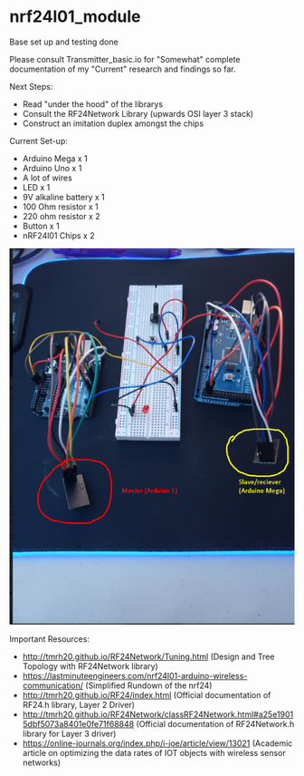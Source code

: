 # nrf24l01_module

Base set up and testing done

Please consult Transmitter_basic.io for "Somewhat" complete documentation of my "Current" research and findings so far.

Next Steps:
  - Read "under the hood" of the librarys
  - Consult the RF24Network Library (upwards OSI layer 3 stack)
  - Construct an imitation duplex amongst the chips
  
  
Current Set-up:
  - Arduino Mega x 1
  - Arduino Uno x 1
  - A lot of wires
  - LED x 1
  - 9V alkaline battery x 1
  - 100 Ohm resistor x 1
  - 220 ohm resistor x 2
  - Button x 1
  - nRF24l01 Chips x 2


![alt text](https://github.com/samuelgerard/nrf24l01_module/blob/main/Example_picture.png)

Important Resources:
  - http://tmrh20.github.io/RF24Network/Tuning.html (Design and Tree Topology with RF24Network library)
  - https://lastminuteengineers.com/nrf24l01-arduino-wireless-communication/ (Simplified Rundown of the nrf24)
  - http://tmrh20.github.io/RF24/index.html (Official documentation of RF24.h library, Layer 2 Driver)
  - http://tmrh20.github.io/RF24Network/classRF24Network.html#a25e19015dbf5073a8401e0fe71f68848 (Official documentation of RF24Network.h library for Layer 3 driver)
  - https://online-journals.org/index.php/i-joe/article/view/13021 (Academic article on optimizing the data rates of IOT objects with wireless sensor networks)


